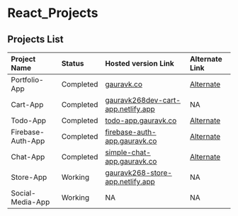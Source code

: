 # React_Projects

## Projects List

| Project Name | Status | Hosted version Link | Alternate Link |
| :--- | :---- | :--- | :--- |
| Portfolio-App | Completed | [gauravk.co](https://gauravk.co) | [Alternate](https://gauravk268.netlify.app) |
| Cart-App | Completed | [gauravk268dev-cart-app.netlify.app](https://gauravk268dev-cart-app.netlify.app) | NA |
| Todo-App | Completed | [todo-app.gauravk.co](https://todo-app.gauravk.co) | [Alternate](https://gauravk268-todo-app.netlify.app) |
| Firebase-Auth-App | Completed | [firebase-auth-app.gauravk.co](https://firebase-auth-app.gauravk.co) | [Alternate](https://gauravk268-firebase-auth-app.netlify.app) | 
| Chat-App | Completed | [simple-chat-app.gauravk.co](https://simple-chat-app.gauravk.co) | [Alternate](https://gauravk268-simple-chat-app.netlify.app) | 
| Store-App | Working | [gauravk268-store-app.netlify.app](https://gauravk268-store-app.netlify.app) | NA |
| Social-Media-App | Working | NA | NA |
